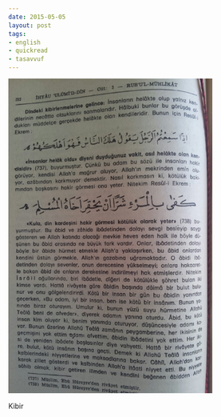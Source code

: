 ```yaml
---
date: 2015-05-05
layout: post
tags:
- english
- quickread
- tasavvuf
---
```


![](/images/tumblr_nnv3jatgsf1u3gx2to1_500.jpg)

Kibir

